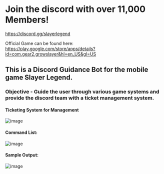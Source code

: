 # Join the discord with over 11,000 Members! 

https://discord.gg/slayerlegend

Official Game can be found here: https://play.google.com/store/apps/details?id=com.gear2.growslayer&hl=en_US&gl=US

## This is a Discord Guidance Bot for the mobile game Slayer Legend.

### Objective - Guide the user through various game systems and provide the discord team with a ticket management system.

#### **Ticketing System for Management**

![image](https://github.com/Erebonia/Discord-Bot-Slayer-Legend-Public/assets/52137104/138bd2fe-bb58-4120-b29b-5fbe3bc2140c)

#### **Command List:**

![image](https://github.com/Erebonia/Discord-Bot-Slayer-Legend-Public/assets/52137104/19dc9768-eba1-48e7-ae59-a0696c2fe4e9)


#### **Sample Output:**

![image](https://github.com/Erebonia/Discord-Bot-Slayer-Legend-Public/assets/52137104/62fe3dfd-e52d-43d2-9a74-14c93879c0d2)



